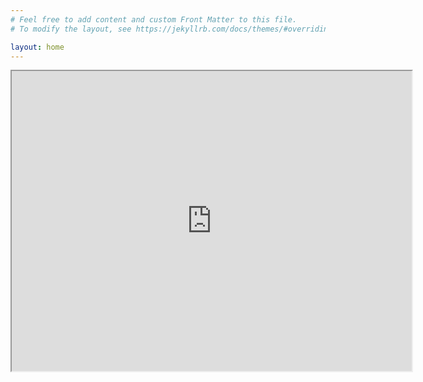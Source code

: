 ```yaml
---
# Feel free to add content and custom Front Matter to this file.
# To modify the layout, see https://jekyllrb.com/docs/themes/#overriding-theme-defaults

layout: home
---										  
```


<script async src="https://cse.google.com/cse.js?cx=001543148356285800421:wxhxy0jb5zm"></script>
<div class="gcse-searchresults-only"></div>

<script async src="https://cse.google.com/cse.js?cx=001543148356285800421:wxhxy0jb5zm"></script>
<div class="gcse-searchbox-only"></div>

<iframe src="https://www.google.com/maps/d/u/0/embed?mid=1rMVt1bc2Xd8mjDe3hJpEtVabljleHwMF" width="640" height="480"></iframe>
